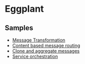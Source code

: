 # Eggplant

## Samples 

- [Message Transformation](./message-transformation/README.md)
- [Content based message routing](./content-based-message-routing/README.md)
- [Clone and aggregate messages](./clone-aggregate/README.md)
- [Service orchestration](./service-orchestration/README.md)
